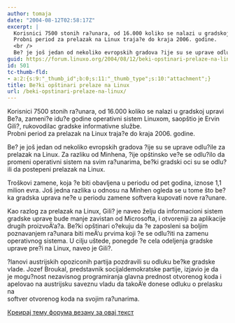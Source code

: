 ```yaml
---
author: tomaja
date: "2004-08-12T02:58:17Z"
excerpt: |
  Korisnici 7500 stonih ra?unara, od 16.000 koliko se nalazi u gradskoj upravi Be?a, zameni?e idu?e godine operativni sistem Linuxom, saopštio je Ervin Gili?, rukovodilac gradske informativne službe.
  Probni period za prelazak na Linux traja?e do kraja 2006. godine.
  <br />
  Be? je još jedan od nekoliko evropskih gradova ?ije su se uprave odlu?ile za prelazak na Linux. Za razliku od Minhena, ?ije opštinsko ve?e se odlu?ilo da promeni operativni sistem na svim ra?unarima, be?ki gradski oci su se odlu?ili da postepeni prelazak na Linux.
guid: https://forum.linuxo.org/2004/08/12/beki-opstinari-prelaze-na-linux/
id: 501
tc-thumb-fld:
- a:2:{s:9:"_thumb_id";b:0;s:11:"_thumb_type";s:10:"attachment";}
title: Be?ki opštinari prelaze na Linux
url: /beki-opstinari-prelaze-na-linux/
---
```

Korisnici 7500 stonih ra?unara, od 16.000 koliko se nalazi u gradskoj upravi Be?a, zameni?e idu?e godine operativni sistem Linuxom, saopštio je Ervin Gili?, rukovodilac gradske informativne službe.  
Probni period za prelazak na Linux traja?e do kraja 2006. godine.  
  
Be? je još jedan od nekoliko evropskih gradova ?ije su se uprave odlu?ile za prelazak na Linux. Za razliku od Minhena, ?ije opštinsko ve?e se odlu?ilo da promeni operativni sistem na svim ra?unarima, be?ki gradski oci su se odlu?ili da postepeni prelazak na Linux.  
<!--break-->Troškovi zamene, koja ?e biti obavljena u periodu od pet godina, iznose 1,1 milion evra. Još jedna razlika u odnosu na Minhen ogleda se u tome što be?ka gradska uprava ne?e u periodu zamene softvera kupovati nove ra?unare.

Kao razlog za prelazak na Linux, Gili? je naveo želju da informacioni sistem gradske uprave bude manje zavistan od Microsofta, i otvoreniji za aplikacije drugih proizvoÄ‘a?a. Be?ki opštinari o?ekuju da ?e zaposleni sa boljim poznavanjem ra?unara biti meÄ‘u prvima koji ?e se odlu?iti na zamenu operativnog sistema. U cilju uštede, ponegde ?e cela odeljenja gradske uprave pre?i na Linux, naveo je Gili?.

?lanovi austrijskih opoziconih partija pozdravili su odluku be?ke gradske vlade. Jozef Broukal, predstavnik socijaldemokratske partije, izjavio je da  
je mogu?nost nezavisnog programiranja glavna prednost otvorenog koda i apelovao na austrijsku saveznu vladu da takoÄ‘e donese odluku o prelasku na  
softver otvorenog koda na svojim ra?unarima.

[Креирај тему форума везану за овај текст](https://linuxo.org/nova-tema-na-forumu/?se_pid=501)